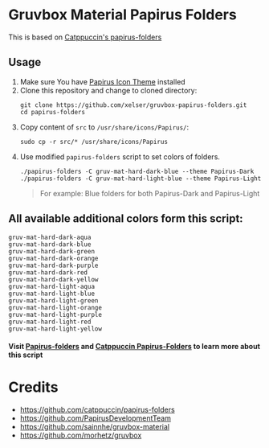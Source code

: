 # Gruvbox Material Papirus Folders
This is based on [Catppuccin's papirus-folders](https://github.com/catppuccin/papirus-folders)
## Usage

1. Make sure You have [Papirus Icon Theme](https://github.com/PapirusDevelopmentTeam/papirus-icon-theme) installed
2. Clone this repository and change to cloned directory:
    ```
    git clone https://github.com/xelser/gruvbox-papirus-folders.git
    cd papirus-folders
    ```
3. Copy content of `src` to `/usr/share/icons/Papirus/`:
    ```
    sudo cp -r src/* /usr/share/icons/Papirus  
    ```
4. Use modified `papirus-folders` script to set colors of folders.
    ```
    ./papirus-folders -C gruv-mat-hard-dark-blue --theme Papirus-Dark
    ./papirus-folders -C gruv-mat-hard-light-blue --theme Papirus-Light
    ```
    > For example: Blue folders for both Papirus-Dark and Papirus-Light
## All available additional colors form this script:
```
gruv-mat-hard-dark-aqua
gruv-mat-hard-dark-blue
gruv-mat-hard-dark-green
gruv-mat-hard-dark-orange
gruv-mat-hard-dark-purple
gruv-mat-hard-dark-red
gruv-mat-hard-dark-yellow
gruv-mat-hard-light-aqua
gruv-mat-hard-light-blue
gruv-mat-hard-light-green
gruv-mat-hard-light-orange
gruv-mat-hard-light-purple
gruv-mat-hard-light-red
gruv-mat-hard-light-yellow
```
#### Visit [Papirus-folders](https://github.com/PapirusDevelopmentTeam/papirus-folders) and [Catppuccin Papirus-Folders](https://github.com/catppuccin/papirus-folders) to learn more about this script

# Credits
- https://github.com/catppuccin/papirus-folders
- https://github.com/PapirusDevelopmentTeam
- https://github.com/sainnhe/gruvbox-material
- https://github.com/morhetz/gruvbox


